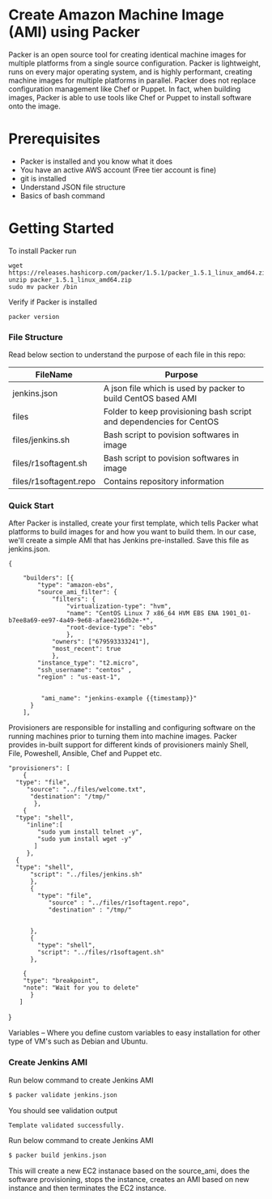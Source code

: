 # Create Amazon Machine Image (AMI) using Packer

Packer is an open source tool for creating identical machine images for multiple platforms from a single source configuration. Packer is lightweight, runs on every major operating system, and is highly performant, creating machine images for multiple platforms in parallel. Packer does not replace configuration management like Chef or Puppet. In fact, when building images, Packer is able to use tools like Chef or Puppet to install software onto the image.

# Prerequisites

  - Packer is installed and you know what it does
  - You have an active AWS account (Free tier account is fine)
  - git is installed
  - Understand JSON file structure
  - Basics of bash command

# Getting Started
To install Packer run
```
wget https://releases.hashicorp.com/packer/1.5.1/packer_1.5.1_linux_amd64.zip
unzip packer_1.5.1_linux_amd64.zip
sudo mv packer /bin
```

Verify if Packer is installed
```
packer version
```

### File Structure

Read below section to understand the purpose of each file in this repo:

| FileName | Purpose |
| ------ | ------ |
| jenkins.json | A json file which is used by packer to build CentOS based AMI |
| files | Folder to keep provisioning bash script and dependencies for CentOS |
| files/jenkins.sh | Bash script to povision softwares in image |
| files/r1softagent.sh | Bash script to povision softwares in image |
| files/r1softagent.repo | Contains repository information  |


### Quick Start

After Packer is installed, create your first template, which tells Packer what platforms to build images for and how you want to build them. In our case, we'll create a simple AMI that has Jenkins pre-installed. Save this file as jenkins.json. 
```
{ 

    "builders": [{                                        
        "type": "amazon-ebs",
        "source_ami_filter": {
            "filters": {
                "virtualization-type": "hvm",
                "name": "CentOS Linux 7 x86_64 HVM EBS ENA 1901_01-b7ee8a69-ee97-4a49-9e68-afaee216db2e-*",
                "root-device-type": "ebs"
                },
            "owners": ["679593333241"],
            "most_recent": true
            },
        "instance_type": "t2.micro",
        "ssh_username": "centos" ,
        "region" : "us-east-1",
       
        
         "ami_name": "jenkins-example {{timestamp}}"
      }
    ],
 ```

Provisioners are responsible for installing and configuring software on the running machines prior to turning them into machine images. Packer provides in-built support for different kinds of provisioners mainly Shell, File, Poweshell, Ansible, Chef and Puppet etc.

    "provisioners": [
        {
      "type": "file",
         "source": "../files/welcome.txt",
          "destination": "/tmp/"
           },
        {
      "type": "shell",
         "inline":[
            "sudo yum install telnet -y",
            "sudo yum install wget -y"
           ]
         },
      {
      "type": "shell",
          "script": "../files/jenkins.sh"
          },
          {
            "type": "file",
               "source" : "../files/r1softagent.repo",
               "destination" : "/tmp/"


          },
          {
            "type": "shell",
            "script": "../files/r1softagent.sh"
          },
          
        {
        "type": "breakpoint",
        "note": "Wait for you to delete"
          }
       ]
       
  }

  Variables – Where you define custom variables to easy installation for other type of VM's such as Debian and Ubuntu. 
  
### Create Jenkins AMI 

Run below command to create Jenkins AMI
```sh
$ packer validate jenkins.json
```
You should see validation output
```sh
Template validated successfully.
```

Run below command to create Jenkins AMI

```sh
$ packer build jenkins.json
```

This will create a new EC2 instanace based on the source_ami, does the software provisioning, stops the instance, creates an AMI based on new instance and then terminates the EC2 instance.


